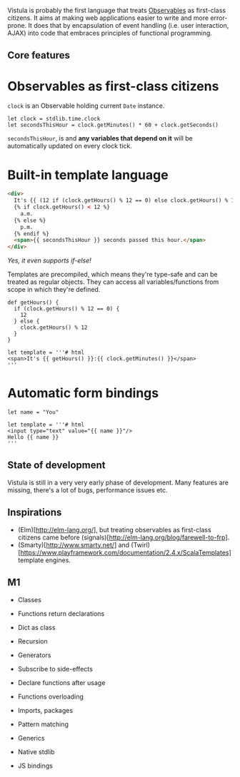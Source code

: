 Vistula is probably the first language that treats [Observables](http://reactivex.io/) as first-class citizens.
It aims at making web applications easier to write and more error-prone. It does that by encapsulation of event handling
(i.e. user interaction, AJAX) into code that embraces principles of functional programming.

## Core features

# Observables as first-class citizens

`clock` is an Observable holding current `Date` instance.

```
let clock = stdlib.time.clock
let secondsThisHour = clock.getMinutes() * 60 + clock.getSeconds()
```

`secondsThisHour`, is and **any variables that depend on it** will be automatically updated on every clock tick.

# Built-in template language

```html
<div>
  It's {{ (12 if (clock.getHours() % 12 == 0) else clock.getHours() % 12) }}:{{ clock.getMinutes() }}
  {% if clock.getHours() < 12 %}
    a.m.
  {% else %}
    p.m.
  {% endif %}
  <span>{{ secondsThisHour }} seconds passed this hour.</span>
</div>
```

*Yes, it even supports if-else!*

Templates are precompiled, which means they're type-safe and can be treated as regular objects.
They can access all variables/functions from scope in which they're defined.

```
def getHours() {
  if (clock.getHours() % 12 == 0) {
    12
  } else {
    clock.getHours() % 12
  }
}

let template = '''# html
<span>It's {{ getHours() }}:{{ clock.getMinutes() }}</span>
'''
```

# Automatic form bindings

```
let name = "You"

let template = '''# html
<input type="text" value="{{ name }}"/>
Hello {{ name }}
'''
```


## State of development

Vistula is still in a very very early phase of development. Many features are missing,
there's a lot of bugs, performance issues etc.

## Inspirations

* (Elm)[http://elm-lang.org/], but treating observables as first-class citizens
came before (signals)[http://elm-lang.org/blog/farewell-to-frp].
* (Smarty)[http://www.smarty.net/] and (Twirl)[https://www.playframework.com/documentation/2.4.x/ScalaTemplates] template engines.

## M1

* Classes
* Functions return declarations

* Dict as class
* Recursion
* Generators
* Subscribe to side-effects
* Declare functions after usage
* Functions overloading
* Imports, packages
* Pattern matching
* Generics
* Native stdlib
* JS bindings

